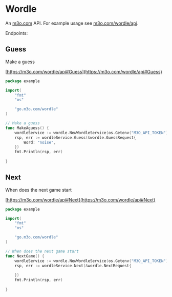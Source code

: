 # Wordle

An [m3o.com](https://m3o.com) API. For example usage see [m3o.com/wordle/api](https://m3o.com/wordle/api).

Endpoints:

## Guess

Make a guess


[https://m3o.com/wordle/api#Guess](https://m3o.com/wordle/api#Guess)

```go
package example

import(
	"fmt"
	"os"

	"go.m3o.com/wordle"
)

// Make a guess
func MakeAguess() {
	wordleService := wordle.NewWordleService(os.Getenv("M3O_API_TOKEN"))
	rsp, err := wordleService.Guess(&wordle.GuessRequest{
		Word: "noise",
	})
	fmt.Println(rsp, err)
	
}
```
## Next

When does the next game start


[https://m3o.com/wordle/api#Next](https://m3o.com/wordle/api#Next)

```go
package example

import(
	"fmt"
	"os"

	"go.m3o.com/wordle"
)

// When does the next game start
func NextGame() {
	wordleService := wordle.NewWordleService(os.Getenv("M3O_API_TOKEN"))
	rsp, err := wordleService.Next(&wordle.NextRequest{
		
	})
	fmt.Println(rsp, err)
	
}
```
